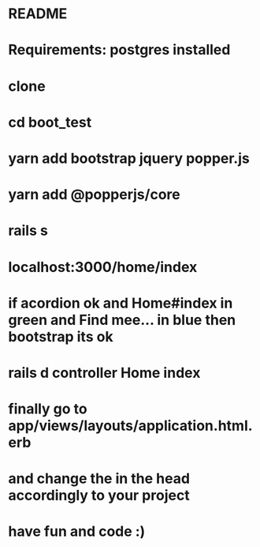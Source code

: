 # README
# Requirements: postgres installed
# 
# clone
# cd boot_test
# yarn add bootstrap jquery popper.js
# yarn add @popperjs/core
# 
# rails s
# localhost:3000/home/index
# if acordion ok and Home#index in green and Find mee... in blue then bootstrap its ok
# rails d controller Home index
# 
# finally go to app/views/layouts/application.html.erb
# and change the <title>BootTest</title> in the head accordingly to your project
# have fun and code :)
